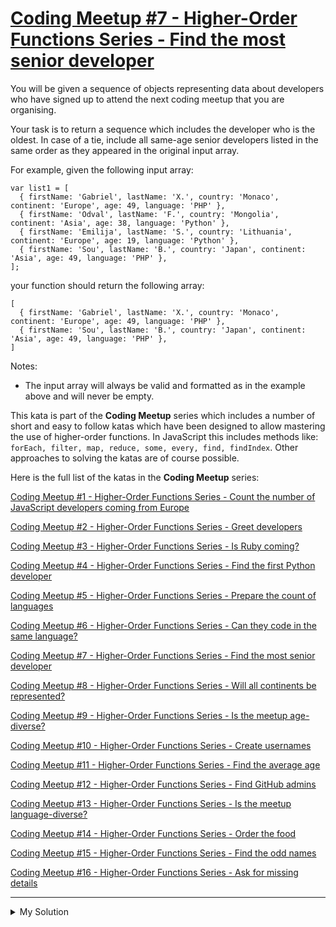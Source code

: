 # [Coding Meetup #7 - Higher-Order Functions Series - Find the most senior developer](https://www.codewars.com/kata/582887f7d04efdaae3000090)

You will be given a sequence of objects representing data about developers who have signed up to attend the next coding
meetup that you are organising.

Your task is to return a sequence which includes the developer who is the oldest. In case of a tie, include all same-age
senior developers listed in the same order as they appeared in the original input array.

For example, given the following input array:

    var list1 = [
      { firstName: 'Gabriel', lastName: 'X.', country: 'Monaco', continent: 'Europe', age: 49, language: 'PHP' },
      { firstName: 'Odval', lastName: 'F.', country: 'Mongolia', continent: 'Asia', age: 38, language: 'Python' },
      { firstName: 'Emilija', lastName: 'S.', country: 'Lithuania', continent: 'Europe', age: 19, language: 'Python' },
      { firstName: 'Sou', lastName: 'B.', country: 'Japan', continent: 'Asia', age: 49, language: 'PHP' },
    ];

your function should return the following array:

    [
      { firstName: 'Gabriel', lastName: 'X.', country: 'Monaco', continent: 'Europe', age: 49, language: 'PHP' },
      { firstName: 'Sou', lastName: 'B.', country: 'Japan', continent: 'Asia', age: 49, language: 'PHP' },
    ]

Notes:

- The input array will always be valid and formatted as in the example above and will never be empty.

This kata is part of the **Coding Meetup** series which includes a number of short and easy to follow katas which have
been designed to allow mastering the use of higher-order functions. In JavaScript this includes methods like:
`forEach, filter, map, reduce, some, every, find, findIndex`. Other approaches to solving the katas are of course
possible.

Here is the full list of the katas in the **Coding Meetup** series:

[Coding Meetup #1 - Higher-Order Functions Series - Count the number of JavaScript developers coming from Europe](http://www.codewars.com/kata/coding-meetup-number-1-higher-order-functions-series-count-the-number-of-javascript-developers-coming-from-europe)

[Coding Meetup #2 - Higher-Order Functions Series - Greet developers](https://www.codewars.com/kata/coding-meetup-number-2-higher-order-functions-series-greet-developers)

[Coding Meetup #3 - Higher-Order Functions Series - Is Ruby coming?](https://www.codewars.com/kata/coding-meetup-number-3-higher-order-functions-series-is-ruby-coming)

[Coding Meetup #4 - Higher-Order Functions Series - Find the first Python developer](https://www.codewars.com/kata/coding-meetup-number-4-higher-order-functions-series-find-the-first-python-developer)

[Coding Meetup #5 - Higher-Order Functions Series - Prepare the count of languages](https://www.codewars.com/kata/coding-meetup-number-5-higher-order-functions-series-prepare-the-count-of-languages)

[Coding Meetup #6 - Higher-Order Functions Series - Can they code in the same language?](https://www.codewars.com/kata/coding-meetup-number-6-higher-order-functions-series-can-they-code-in-the-same-language)

[Coding Meetup #7 - Higher-Order Functions Series - Find the most senior developer](http://www.codewars.com/kata/coding-meetup-number-7-higher-order-functions-series-find-the-most-senior-developer)

[Coding Meetup #8 - Higher-Order Functions Series - Will all continents be represented?](https://www.codewars.com/kata/coding-meetup-number-8-higher-order-functions-series-will-all-continents-be-represented)

[Coding Meetup #9 - Higher-Order Functions Series - Is the meetup age-diverse?](https://www.codewars.com/kata/coding-meetup-number-9-higher-order-functions-series-is-the-meetup-age-diverse)

[Coding Meetup #10 - Higher-Order Functions Series - Create usernames](https://www.codewars.com/kata/coding-meetup-number-10-higher-order-functions-series-create-usernames)

[Coding Meetup #11 - Higher-Order Functions Series - Find the average age](https://www.codewars.com/kata/coding-meetup-number-11-higher-order-functions-series-find-the-average-age)

[Coding Meetup #12 - Higher-Order Functions Series - Find GitHub admins](https://www.codewars.com/kata/coding-meetup-number-12-higher-order-functions-series-find-github-admins)

[Coding Meetup #13 - Higher-Order Functions Series - Is the meetup language-diverse?](https://www.codewars.com/kata/coding-meetup-number-13-higher-order-functions-series-is-the-meetup-language-diverse)

[Coding Meetup #14 - Higher-Order Functions Series - Order the food](https://www.codewars.com/kata/coding-meetup-number-14-higher-order-functions-series-order-the-food)

[Coding Meetup #15 - Higher-Order Functions Series - Find the odd names](https://www.codewars.com/kata/coding-meetup-number-15-higher-order-functions-series-find-the-odd-names)

[Coding Meetup #16 - Higher-Order Functions Series - Ask for missing details](https://www.codewars.com/kata/coding-meetup-number-16-higher-order-functions-series-ask-for-missing-details)

---

<details><summary>My Solution</summary>

```js
function findSenior(list) {
  let oldestAge = list.sort((a, b) => b.age - a.age)[0].age

  return list.filter(v => v.age === oldestAge)
}
```

</details>
